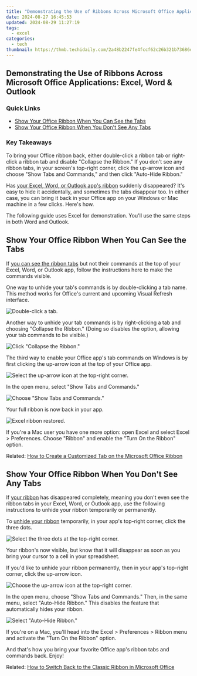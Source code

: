 ```yaml
---
title: "Demonstrating the Use of Ribbons Across Microsoft Office Applications: Excel, Word & Outlook"
date: 2024-08-27 16:45:53
updated: 2024-08-29 11:27:19
tags:
  - excel
categories:
  - tech
thumbnail: https://thmb.techidaily.com/2a48b2247fe4fccf62c26b321b73686dd63d342e88315635def6454749492ddb.jpg
---
```


## Demonstrating the Use of Ribbons Across Microsoft Office Applications: Excel, Word & Outlook

### Quick Links

* [Show Your Office Ribbon When You Can See the Tabs](https://article-knowledge.techidaily.com/10-kid-friendly-drone-recommendations-for-2024/)
* [Show Your Office Ribbon When You Don't See Any Tabs](https://facebook-video-share.techidaily.com/updated-cutting-edge-royalty-free-music-platforms-for-content-makers-for-2024/)

### Key Takeaways

 To bring your Office ribbon back, either double-click a ribbon tab or right-click a ribbon tab and disable "Collapse the Ribbon." If you don't see any ribbon tabs, in your screen's top-right corner, click the up-arrow icon and choose "Show Tabs and Commands," and then click "Auto-Hide Ribbon."

 Has [your Excel, Word, or Outlook app's ribbon](https://screen-mirror.techidaily.com/in-2024-how-to-mirror-honor-play-40c-to-mac-drfone-by-drfone-android/) suddenly disappeared? It's easy to hide it accidentally, and sometimes the tabs disappear too. In either case, you can bring it back in your Office app on your Windows or Mac machine in a few clicks. Here's how.

 The following guide uses Excel for demonstration. You'll use the same steps in both Word and Outlook.

##  Show Your Office Ribbon When You Can See the Tabs

 If [you can see the ribbon tabs](https://instagram-video-recordings.techidaily.com/updated-how-to-measure-the-performance-of-igtv-videos-for-2024/) but not their commands at the top of your Excel, Word, or Outlook app, follow the instructions here to make the commands visible.

 One way to unhide your tab's commands is by double-clicking a tab name. This method works for Office's current and upcoming Visual Refresh interface.

![Double-click a tab.](https://static1.howtogeekimages.com/wordpress/wp-content/uploads/2023/04/8-unhide-tab-commands-double-click.png) 

 Another way to unhide your tab commands is by right-clicking a tab and choosing "Collapse the Ribbon." (Doing so disables the option, allowing your tab commands to be visible.)

![Click &quot;Collapse the Ribbon.&quot;](https://static1.howtogeekimages.com/wordpress/wp-content/uploads/2023/04/9-disable-collapse-ribbon.png) 

 The third way to enable your Office app's tab commands on Windows is by first clicking the up-arrow icon at the top of your Office app.

![Select the up-arrow icon at the top-right corner.](https://static1.howtogeekimages.com/wordpress/wp-content/uploads/2023/04/2-excel-ribbon-menu.png) 

 In the open menu, select "Show Tabs and Commands."

![Choose "Show Tabs and Commands."](https://static1.howtogeekimages.com/wordpress/wp-content/uploads/2023/04/3-enable-excel-ribbon.png) 

 Your full ribbon is now back in your app.

![Excel ribbon restored.](https://static1.howtogeekimages.com/wordpress/wp-content/uploads/2023/04/4-excel-ribbon-restored.png) 

 If you're a Mac user you have one more option: open Excel and select Excel > Preferences. Choose "Ribbon" and enable the "Turn On the Ribbon" option.

Related: [How to Create a Customized Tab on the Microsoft Office Ribbon](https://instagram-video-recordings.techidaily.com/updated-how-to-measure-the-performance-of-igtv-videos-for-2024/) 

##  Show Your Office Ribbon When You Don't See Any Tabs

 If [your ribbon](https://sound-issues.techidaily.com/solved-apex-legends-no-sound/) has disappeared completely, meaning you don't even see the ribbon tabs in your Excel, Word, or Outlook app, use the following instructions to unhide your ribbon temporarily or permanently.

 To [unhide your ribbon](https://extra-guidance.techidaily.com/updated-pinnacle-graphics-the-ultimate-4k-game-enhancement/) temporarily, in your app's top-right corner, click the three dots.

![Select the three dots at the top-right corner.](https://static1.howtogeekimages.com/wordpress/wp-content/uploads/2023/04/5-excel-three-dot-menu.png) 

 Your ribbon's now visible, but know that it will disappear as soon as you bring your cursor to a cell in your spreadsheet.

 If you'd like to unhide your ribbon permanently, then in your app's top-right corner, click the up-arrow icon.

![Choose the up-arrow icon at the top-right corner.](https://static1.howtogeekimages.com/wordpress/wp-content/uploads/2023/04/6-excel-ribbon-option.png) 

 In the open menu, choose "Show Tabs and Commands." Then, in the same menu, select "Auto-Hide Ribbon." This disables the feature that automatically hides your ribbon.

![Select "Auto-Hide Ribbon."](https://static1.howtogeekimages.com/wordpress/wp-content/uploads/2023/04/7-excel-unhide-ribbon.png) 

 If you're on a Mac, you'll head into the Excel > Preferences > Ribbon menu and activate the "Turn On the Ribbon" option.

 And that's how you bring your favorite Office app's ribbon tabs and commands back. Enjoy!

Related: [How to Switch Back to the Classic Ribbon in Microsoft Office](https://screen-mirror.techidaily.com/in-2024-how-to-mirror-honor-play-40c-to-mac-drfone-by-drfone-android/)

<ins class="adsbygoogle"
     style="display:block"
     data-ad-format="autorelaxed"
     data-ad-client="ca-pub-7571918770474297"
     data-ad-slot="1223367746"></ins>



<ins class="adsbygoogle"
     style="display:block"
     data-ad-client="ca-pub-7571918770474297"
     data-ad-slot="8358498916"
     data-ad-format="auto"
     data-full-width-responsive="true"></ins>
